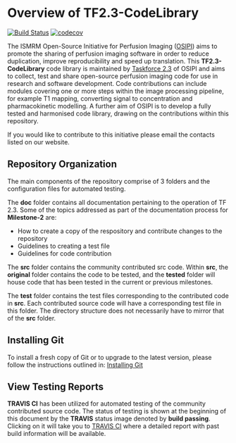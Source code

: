 # Overview of TF2.3-CodeLibrary

[![Build Status](https://travis-ci.com/OSIPI/DCE-DSC-MRI_CodeCollection.svg?branch=Milestone-2)](https://travis-ci.com/OSIPI/DCE-DSC-MRI_CodeCollection)
[![codecov](https://codecov.io/gh/OSIPI/DCE-DSC-MRI_CodeCollection/branch/Milestone-2/graph/badge.svg?token=ZR3RPV8Y0B)](https://codecov.io/gh/OSIPI/DCE-DSC-MRI_CodeCollection)

The ISMRM Open-Source Initiative for Perfusion Imaging ([OSIPI](https://www.osipi.org/)) aims to promote the sharing of perfusion imaging software in order to reduce duplication, improve reproducibility and speed up translation. This **TF2.3-CodeLibrary** code library is maintained by [Taskforce 2.3](https://www.osipi.org/task-force-2-3/) of OSIPI and aims to collect, test and share open-source perfusion imaging code for use in research and software development. Code contributions can include modules covering one or more steps within the image processing pipeline, for example T1 mapping, converting signal to concentration and pharmacokinetic modelling. A further aim of OSIPI is to develop a fully tested and harmonised code library, drawing on the contributions within this repository.

If you would like to contribute to this initiative please email the contacts listed on our website.

## Repository Organization

The main components of the repository comprise of 3 folders and the configuration files for automated testing. 

The **doc** folder contains all documentation pertaining to the operation of TF 2.3. Some of the topics addressed as part of the documentation process for **Milestone-2** are:

*   How to create a copy of the respository and contribute changes to the repository
*   Guidelines to creating a test file
*   Guidelines for code contribution

The **src** folder contains the community contributed src code. Within **src**, the **original** folder contains the code to be tested, and the **tested** folder will house code that has been tested in the current or previous milestones.

The **test** folder contains the test files corresponding to the contributed code in **src**. Each contributed source code will have a corresponding test file in this folder. The directory structure does not necessarily have to mirror that of the **src** folder. 

## Installing Git
To install a fresh copy of Git or to upgrade to the latest version, please follow the instructions outlined in: [Installing Git](https://git-scm.com/book/en/v2/Getting-Started-Installing-Git)

## View Testing Reports

**TRAVIS CI** has been utilized for automated testing of the community contributed source code. The status of testing is shown at the beginning of this document by the **TRAVIS** status image denoted by **build passing**. Clicking on it will take you to [TRAVIS CI](https://travis-ci.com/OSIPI/TF2.3-CodeLibrary) where a detailed report with past build information will be available. 

